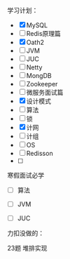 学习计划：

- [x] MySQL
- [ ] Redis原理篇
- [x] Oath2
- [ ] JVM 
- [ ] JUC  
- [ ] Netty 
- [ ] MongDB
- [ ] Zookeeper
- [ ] 微服务面试篇
- [x] 设计模式
- [ ] 算法
- [ ] 锁
- [x] 计网
- [ ] 计组
- [ ] OS
- [ ] Redisson
- [ ] 



寒假面试必学

- [ ] 算法
- [ ] JVM
- [ ] JUC



力扣没做的：

23题 堆排实现

